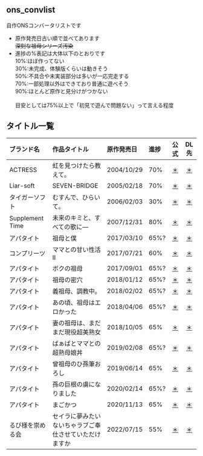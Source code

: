 ## ons_convlist
自作ONSコンバータリストです
 - 原作発売日古い順で並べてあります<br>
   ~~深刻な祖母シリーズ汚染~~
 - 進捗の%表記は大体以下のとおりです<br>
   10%:ほぼ作ってない<br>
   30%:未完成、体験版くらいは動きそう<br>
   50%:不具合や未実装部分は多いが一応完走する<br>
   70%:一部処理以外はできており普通に遊べそう<br>
   90%:ほとんど原作と見分けがつかない<br>
   <br>
   目安としては75%以上で「初見で遊んで問題ない」って言える程度<br>

## タイトル一覧
 | ブランド名 | 作品タイトル | 原作発売日 | 進捗 | 公式 | DL先 | 
 | :- | :- | :- | :- | :-: | :-: | 
 | ACTRESS | 虹を見つけたら教えて。 | 2004/10/29 | 70% | [＊](https://www.actress.ne.jp/products/nijimite/index.html) | [＊](https://github.com/Prince-of-sea/ACTGS2ONS_Actress-Nijimite) | 
 | Liar-soft | SEVEN-BRIDGE | 2005/02/18 | 70% | [＊](https://www.liar.co.jp/seven.html) | [＊](https://github.com/Prince-of-sea/RSC2ONS_Liar-SB) | 
 | タイガーソフト | むすんで、ひらいて。 | 2006/02/03 | 30% | [＊](https://web.archive.org/web/20070306101142fw_/http://www.tiger-soft.com/musunde/index.htm) | [＊](https://github.com/Prince-of-sea/MJO2ONS_Tiger-Musuhira) | 
 | Supplement Time | 未来のキミと、すべての歌に― | 2007/12/31 | 80% | [＊](http://doubleegg.blog89.fc2.com/blog-entry-14.html) | [＊](https://github.com/Prince-of-sea/KIRIKIRI2ONS_ST-miku) | 
 | アパタイト | 祖母と僕 | 2017/03/10 | 65%? | [＊](https://www.appetite-game.com/apt_085.html) | [＊](https://github.com/Prince-of-sea/KIRIKIRI2ONS_APTIT-sobo) | 
 | コンプリーツ | ママとの甘い性活Ⅱ | 2017/07/21 | 60% | [＊](http://www.complets.co.jp/complets/MS2/index.html) | [＊](https://github.com/Prince-of-sea/KIRIKIRI2ONS_COMP-mama2) | 
 | アパタイト | ボクの祖母 | 2017/09/01 | 65%? | [＊](https://www.appetite-game.com/apt_095.html) | [＊](https://github.com/Prince-of-sea/KIRIKIRI2ONS_APTIT-sobo) | 
 | アパタイト | 祖母の密穴 | 2018/01/12 | 65%? | [＊](https://www.appetite-game.com/apt_102.html) | [＊](https://github.com/Prince-of-sea/KIRIKIRI2ONS_APTIT-sobo) | 
 | アパタイト | 義祖母、調教中。 | 2018/02/02 | 65%? | [＊](https://www.appetite-game.com/apt_104.html) | [＊](https://github.com/Prince-of-sea/KIRIKIRI2ONS_APTIT-sobo) | 
 | アパタイト | あの頃、祖母はエロかった | 2018/04/06 | 65%? | [＊](https://www.appetite-game.com/apt_108.html) | [＊](https://github.com/Prince-of-sea/KIRIKIRI2ONS_APTIT-sobo) | 
 | アパタイト | 妻の祖母は、まだまだ現役超美熟女 | 2018/10/05 | 65% | [＊](https://www.appetite-game.com/apt_121.html) | [＊](https://github.com/Prince-of-sea/KIRIKIRI2ONS_APTIT-sobo) | 
 | アパタイト | ばぁばとママとの超熟母娘丼 | 2019/02/08 | 65%? | [＊](https://www.appetite-game.com/apt_130.html) | [＊](https://github.com/Prince-of-sea/KIRIKIRI2ONS_APTIT-sobo) | 
 | アパタイト | 曾祖母のひ孫筆おろし | 2019/06/14 | 65% | [＊](https://www.appetite-game.com/apt_138.html) | [＊](https://github.com/Prince-of-sea/KIRIKIRI2ONS_APTIT-sobo) | 
 | アパタイト | 孫の巨根の虜になりました | 2020/02/14 | 65%? | [＊](https://www.appetite-game.com/apt_155.html) | [＊](https://github.com/Prince-of-sea/KIRIKIRI2ONS_APTIT-sobo) | 
 | アパタイト | まごかつ | 2020/11/13 | 65% | [＊](https://www.appetite-game.com/apt_173.html) | [＊](https://github.com/Prince-of-sea/KIRIKIRI2ONS_APTIT-sobo) | 
 | るび様を崇める会 | セイラに夢みたいないちゃラブご奉仕させていただけますか | 2022/07/15 | 55% | [＊](https://rubisama.com/seira/) | [＊](https://github.com/Prince-of-sea/TYRANO2ONS_Rubisama-seilove/) | 
